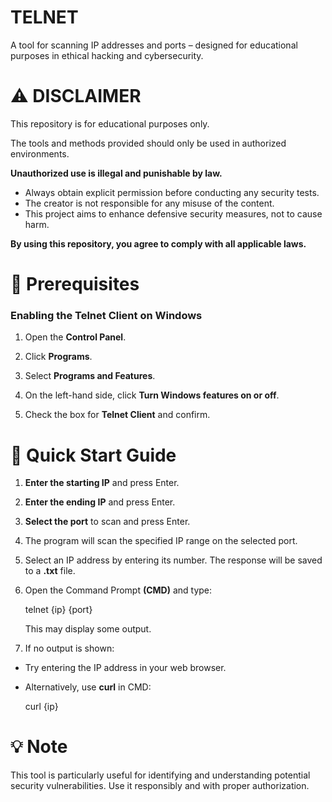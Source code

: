 # TELNET
A tool for scanning IP addresses and ports – designed for educational purposes in ethical hacking and cybersecurity.

# ⚠️ DISCLAIMER
This repository is for educational purposes only.

The tools and methods provided should only be used in authorized environments.

**Unauthorized use is illegal and punishable by law.**

- Always obtain explicit permission before conducting any security tests.
- The creator is not responsible for any misuse of the content.
- This project aims to enhance defensive security measures, not to cause harm.

**By using this repository, you agree to comply with all applicable laws.**

# 🔧 Prerequisites
### Enabling the Telnet Client on Windows
1. Open the **Control Panel**.
   
2. Click **Programs**.
   
3. Select **Programs and Features**.
   
4. On the left-hand side, click **Turn Windows features on or off**.
   
5. Check the box for **Telnet Client** and confirm.

# 📖 Quick Start Guide
1. **Enter the starting IP** and press Enter.
2. **Enter the ending IP** and press Enter.
3. **Select the port** to scan and press Enter.
4. The program will scan the specified IP range on the selected port.
5. Select an IP address by entering its number. The response will be saved to a **.txt** file.
6. Open the Command Prompt **(CMD)** and type:
   
   telnet {ip} {port}

   This may display some output.
7. If no output is shown:
- Try entering the IP address in your web browser.
    
- Alternatively, use **curl** in CMD:

   curl {ip}

# 💡 Note
This tool is particularly useful for identifying and understanding potential security vulnerabilities. Use it responsibly and with proper authorization.




